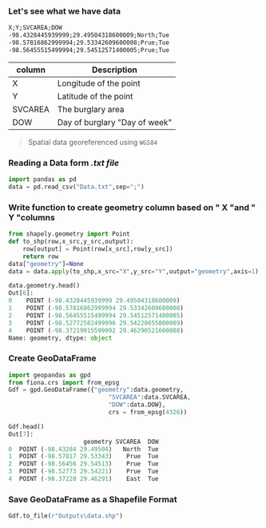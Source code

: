 ### Let's see what we have data
```txt
X;Y;SVCAREA;DOW
-98.4328445939999;29.49504318600009;North;Tue
-98.57816862999994;29.53342609600008;Prue;Tue
-98.56455515499994;29.54512571400005;Prue;Tue
```


| column      | Description |
| ----------- | ----------- |
|X| Longitude of the point|
|Y| Latitude of the point|
|SVCAREA|The burglary area|
|DOW|Day of burglary "Day of week"|



> Spatial data georeferenced using `WGS84`




### Reading a Data form *.txt file*
```python
import pandas as pd
data = pd.read_csv("Data.txt",sep=";")
```
###  Write function to create geometry column based on " X "and " Y "columns
```python
from shapely.geometry import Point
def to_shp(row,x_src,y_src,output):
    row[output] = Point(row[x_src],row[y_src])
    return row
data["geometry"]=None
data = data.apply(to_shp,x_src="X",y_src="Y",output="geometry",axis=1)
```
```python
data.geometry.head()
Out[6]: 
0    POINT (-98.4328445939999 29.49504318600009)
1    POINT (-98.57816862999994 29.53342609600008)
2    POINT (-98.56455515499994 29.54512571400005)
3    POINT (-98.52772582499996 29.54220655800009)
4    POINT (-98.37219915599992 29.46290521600008)
Name: geometry, dtype: object
```
### Create GeoDataFrame
```python
import geopandas as gpd
from fiona.crs import from_epsg
Gdf = gpd.GeoDataFrame({"geometry":data.geometry,
                            "SVCAREA":data.SVCAREA,
                            "DOW":data.DOW},
                            crs = from_epsg(4326))
```
```python
Gdf.head()
Out[7]: 
                     geometry SVCAREA  DOW
0  POINT (-98.43284 29.49504)   North  Tue
1  POINT (-98.57817 29.53343)    Prue  Tue
2  POINT (-98.56456 29.54513)    Prue  Tue
3  POINT (-98.52773 29.54221)    Prue  Tue
4  POINT (-98.37220 29.46291)    East  Tue
```
###  Save GeoDataFrame as a Shapefile Format
```python
Gdf.to_file(r"Outputs\data.shp")
```
